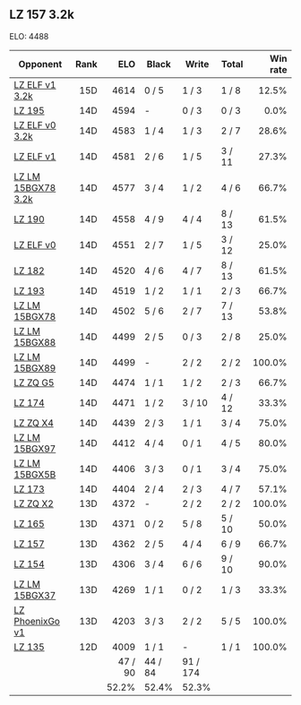 ## LZ 157 3.2k ##

ELO: 4488

Opponent | Rank | ELO | Black | Write | Total | Win rate
---------|-----:|----:|-------|-------|-------|-------:
[LZ ELF v1 3.2k](LZ%20ELF%20v1%203.2k.md) | 15D | 4614 | 0 / 5 | 1 / 3 | 1 / 8 | 12.5%
[LZ 195](LZ%20195.md) | 14D | 4594 | - | 0 / 3 | 0 / 3 | 0.0%
[LZ ELF v0 3.2k](LZ%20ELF%20v0%203.2k.md) | 14D | 4583 | 1 / 4 | 1 / 3 | 2 / 7 | 28.6%
[LZ ELF v1](LZ%20ELF%20v1.md) | 14D | 4581 | 2 / 6 | 1 / 5 | 3 / 11 | 27.3%
[LZ LM 15BGX78 3.2k](LZ%20LM%2015BGX78%203.2k.md) | 14D | 4577 | 3 / 4 | 1 / 2 | 4 / 6 | 66.7%
[LZ 190](LZ%20190.md) | 14D | 4558 | 4 / 9 | 4 / 4 | 8 / 13 | 61.5%
[LZ ELF v0](LZ%20ELF%20v0.md) | 14D | 4551 | 2 / 7 | 1 / 5 | 3 / 12 | 25.0%
[LZ 182](LZ%20182.md) | 14D | 4520 | 4 / 6 | 4 / 7 | 8 / 13 | 61.5%
[LZ 193](LZ%20193.md) | 14D | 4519 | 1 / 2 | 1 / 1 | 2 / 3 | 66.7%
[LZ LM 15BGX78](LZ%20LM%2015BGX78.md) | 14D | 4502 | 5 / 6 | 2 / 7 | 7 / 13 | 53.8%
[LZ LM 15BGX88](LZ%20LM%2015BGX88.md) | 14D | 4499 | 2 / 5 | 0 / 3 | 2 / 8 | 25.0%
[LZ LM 15BGX89](LZ%20LM%2015BGX89.md) | 14D | 4499 | - | 2 / 2 | 2 / 2 | 100.0%
[LZ ZQ G5](LZ%20ZQ%20G5.md) | 14D | 4474 | 1 / 1 | 1 / 2 | 2 / 3 | 66.7%
[LZ 174](LZ%20174.md) | 14D | 4471 | 1 / 2 | 3 / 10 | 4 / 12 | 33.3%
[LZ ZQ X4](LZ%20ZQ%20X4.md) | 14D | 4439 | 2 / 3 | 1 / 1 | 3 / 4 | 75.0%
[LZ LM 15BGX97](LZ%20LM%2015BGX97.md) | 14D | 4412 | 4 / 4 | 0 / 1 | 4 / 5 | 80.0%
[LZ LM 15BGX5B](LZ%20LM%2015BGX5B.md) | 14D | 4406 | 3 / 3 | 0 / 1 | 3 / 4 | 75.0%
[LZ 173](LZ%20173.md) | 14D | 4404 | 2 / 4 | 2 / 3 | 4 / 7 | 57.1%
[LZ ZQ X2](LZ%20ZQ%20X2.md) | 13D | 4372 | - | 2 / 2 | 2 / 2 | 100.0%
[LZ 165](LZ%20165.md) | 13D | 4371 | 0 / 2 | 5 / 8 | 5 / 10 | 50.0%
[LZ 157](LZ%20157.md) | 13D | 4362 | 2 / 5 | 4 / 4 | 6 / 9 | 66.7%
[LZ 154](LZ%20154.md) | 13D | 4306 | 3 / 4 | 6 / 6 | 9 / 10 | 90.0%
[LZ LM 15BGX37](LZ%20LM%2015BGX37.md) | 13D | 4269 | 1 / 1 | 0 / 2 | 1 / 3 | 33.3%
[LZ PhoenixGo v1](LZ%20PhoenixGo%20v1.md) | 13D | 4203 | 3 / 3 | 2 / 2 | 5 / 5 | 100.0%
[LZ 135](LZ%20135.md) | 12D | 4009 | 1 / 1 | - | 1 / 1 | 100.0%
 | | | 47 / 90 | 44 / 84 | 91 / 174 | 
 | | | 52.2% | 52.4% | 52.3% | 
